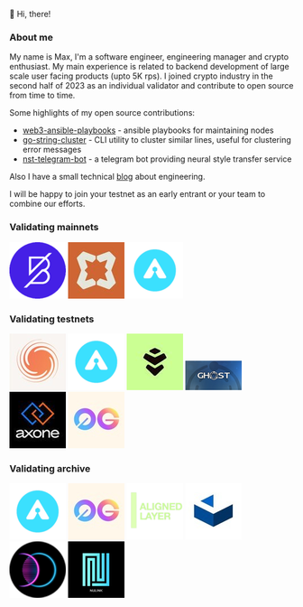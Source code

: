 👋 Hi, there!

### About me

My name is Max, I'm a software engineer, engineering manager and crypto enthusiast. My main experience is related to backend development of large scale user facing products (upto 5K rps).
I joined crypto industry in the second half of 2023 as an individual validator and contribute to open source from time to time.

Some highlights of my open source contributions:

- [web3-ansible-playbooks](https://github.com/masim05/web3-ansible-playbooks) - ansible playbooks for maintaining nodes
- [go-string-cluster](https://github.com/masim05/go-string-cluster) - CLI utility to cluster similar lines, useful for clustering error messages
- [nst-telegram-bot](https://github.com/masim05/nst-telegram-bot) - a telegram bot providing neural style transfer service

Also I have a small technical [blog](https://masim05.github.io/) about engineering.

I will be happy to join your testnet as an early entrant or your team to combine our efforts.

### Validating mainnets

[![Band](/assets/img/band.png 'Band')](https://band.explorers.guru/validator/bandvaloper1vamfrqdhhjurj3nu4mzev8q2xw2j9prq0yxe8e)
[![Babylon](/assets/img/babylon.jpg 'Babylon')](https://www.mintscan.io/babylon/validators/bbnvaloper1hkdz6cysmhunksz8uw2waas2n49e2uwh38u9ku)
[![Arkeo](/assets/img/arkeo.png 'Arkeo')](https://explorer.bonynode.online/arkeo/staking/arkeovaloper126npdwm05vzc7dr023sn5xc2t6hyw9v2kxkg7m)

### Validating testnets

[![Galactica](/assets/img/galactica.jpeg 'Galactica')](https://testnet.itrocket.net/galactica/staking/galavaloper1nak4arm625uj3qleekh0760wtjamczuse0yrz0)
[![Arkeo](/assets/img/arkeo.png 'Arkeo Testnet 4')](https://explorer.bonynode.online/arkeo-testnet/staking/tarkeovaloper1d8jv29e50yka5u8062kfyframrw5fwm95xtyk4)
[![Wardenprotocol](/assets/img/warden.jpeg 'Wardenprotocol')](https://testnet.warden.explorers.guru/validator/wardenvaloper1cxuey56nqxzsxwk4ct8hsjdnvnzvcxshwe9cev)
[![Ghost](/assets/img/ghost.png 'Ghost')](https://telemetry.ghostchain.io/#/0x07074eb5f47a6f4dd70430674e5174d5414bc055292b90392fb6f0a28c7524d1)
[![Axone](/assets/img/axone.jpeg 'Axone')](https://explore.axone.xyz/Axone%20testnet/staking/axonevaloper1pjta55uduqjpc4gsr957us3e64z5a6hhnv4w80)
[![0g](/assets/img/0g.jpeg 'og')](https://testnet.0g.explorers.guru/validator/0gvaloper1nak4arm625uj3qleekh0760wtjamczusrkvynu)

### Validating archive

[![Arkeo](/assets/img/arkeo.png 'Arkeo Testnet 3')](https://testnet.arkeo.explorers.guru/validator/tarkeovaloper1d8jv29e50yka5u8062kfyframrw5fwm95xtyk4)
[![0g](/assets/img/0g.jpeg 'og')](https://explorer.validatorvn.com/OG-Testnet/staking/evmosvaloper1nak4arm625uj3qleekh0760wtjamczustyfuhv)
[![AlignedLayer](/assets/img/alignedlayer.png 'AlignedLayer')](https://testnet.alignedlayer.explorers.guru/validator/alignedvaloper1yaaxdjppr9h2x8v7nrum7utxy66772eks33rmy)
![Cascadia](/assets/img/cascadia.jpeg)
![Entangle](/assets/img/entangle.png)
![NuLink](/assets/img/nulink.png)

<!---
masim05/masim05 is a ✨ special ✨ repository because its `README.md` (this file) appears on your GitHub profile.
You can click the Preview link to take a look at your changes.
--->
